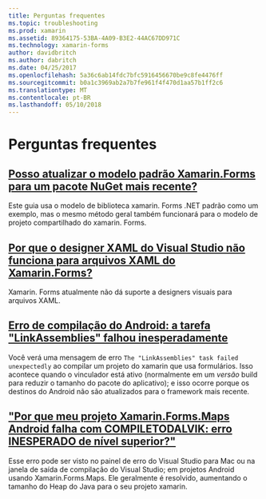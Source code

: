 ```yaml
---
title: Perguntas frequentes
ms.topic: troubleshooting
ms.prod: xamarin
ms.assetid: 89364175-53BA-4A09-B3E2-44AC67DD971C
ms.technology: xamarin-forms
author: davidbritch
ms.author: dabritch
ms.date: 04/25/2017
ms.openlocfilehash: 5a36c6ab14fdc7bfc5916456670be9c8fe4476ff
ms.sourcegitcommit: b0a1c3969ab2a7b7fe961f4f470d1aa57b1ff2c6
ms.translationtype: MT
ms.contentlocale: pt-BR
ms.lasthandoff: 05/10/2018
---
```

# <a name="frequently-asked-questions"></a>Perguntas frequentes


## <a name="can-i-update-the-xamarinforms-default-template-to-a-newer-nuget-packageupdate-forms-templatemd"></a>[Posso atualizar o modelo padrão Xamarin.Forms para um pacote NuGet mais recente?](update-forms-template.md)
Este guia usa o modelo de biblioteca xamarin. Forms .NET padrão como um exemplo, mas o mesmo método geral também funcionará para o modelo de projeto compartilhado do xamarin. Forms. 

## <a name="why-doesnt-the-visual-studio-xaml-designer-work-for-xamarinforms-xaml-filesforms-xaml-designermd"></a>[Por que o designer XAML do Visual Studio não funciona para arquivos XAML do Xamarin.Forms?](forms-xaml-designer.md)
Xamarin. Forms atualmente não dá suporte a designers visuais para arquivos XAML.

## <a name="android-build-error-the-linkassemblies-task-failed-unexpectedlyandroid-linkassemblies-errormd"></a>[Erro de compilação do Android: a tarefa "LinkAssemblies" falhou inesperadamente](android-linkassemblies-error.md)
Você verá uma mensagem de erro `The "LinkAssemblies" task failed unexpectedly` ao compilar um projeto do xamarin que usa formulários. Isso acontece quando o vinculador está ativo (normalmente em um *versão* build para reduzir o tamanho do pacote do aplicativo); e isso ocorre porque os destinos do Android não são atualizados para o framework mais recente. 


## <a name="why-does-my-xamarinformsmaps-android-project-fail-with-compiletodalvik--unexpected-top-level-errormaps-compiletodalvik-errormd"></a>["Por que meu projeto Xamarin.Forms.Maps Android falha com COMPILETODALVIK: erro INESPERADO de nível superior?"](maps-compiletodalvik-error.md)
Esse erro pode ser visto no painel de erro do Visual Studio para Mac ou na janela de saída de compilação do Visual Studio; em projetos Android usando Xamarin.Forms.Maps. Ele geralmente é resolvido, aumentando o tamanho do Heap do Java para o seu projeto xamarin.


